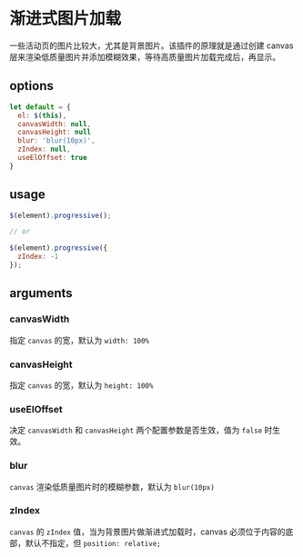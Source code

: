 # 渐进式图片加载

一些活动页的图片比较大，尤其是背景图片。该插件的原理就是通过创建 canvas 层来渲染低质量图片并添加模糊效果，等待高质量图片加载完成后，再显示。

## options

```javascript
let default = {
  el: $(this),
  canvasWidth: null,
  canvasHeight: null
  blur: 'blur(10px)',
  zIndex: null,
  useElOffset: true
}
```

## usage

```javascript
$(element).progressive();

// or

$(element).progressive({
  zIndex: -1
});
```

## arguments

### canvasWidth

指定 `canvas` 的宽，默认为 `width: 100%`

### canvasHeight

指定 `canvas` 的宽，默认为 `height: 100%`

### useElOffset

决定 `canvasWidth` 和 `canvasHeight` 两个配置参数是否生效，值为 `false` 时生效。

### blur

`canvas` 渲染低质量图片时的模糊参数，默认为 `blur(10px)`

### zIndex

`canvas` 的 `zIndex` 值，当为背景图片做渐进式加载时，canvas 必须位于内容的底部，默认不指定，但 `position: relative;`
